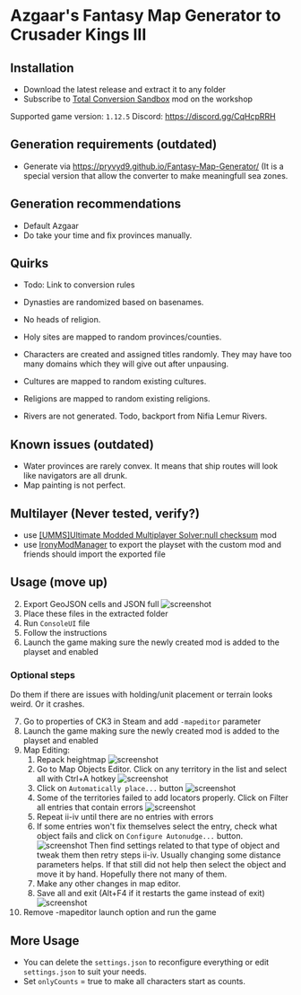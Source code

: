 # Azgaar's Fantasy Map Generator to Crusader Kings III
## Installation
- Download the latest release and extract it to any folder
- Subscribe to [Total Conversion Sandbox](https://steamcommunity.com/sharedfiles/filedetails/?id=2524797018) mod on the workshop

Supported game version: `1.12.5`
Discord: https://discord.gg/CqHcpRRH

## Generation requirements (outdated)
- Generate via https://pryvyd9.github.io/Fantasy-Map-Generator/ (It is a special version that allow the converter to make meaningfull sea zones. 

## Generation recommendations
- Default Azgaar
- Do take your time and fix provinces manually. 

## Quirks
- Todo: Link to conversion rules

- Dynasties are randomized based on basenames.


- No heads of religion.
- Holy sites are mapped to random provinces/counties.
- Characters are created and assigned titles randomly. They may have too many domains which they will give out after unpausing.
- Cultures are mapped to random existing cultures.
- Religions are mapped to random existing religions.

- Rivers are not generated. Todo, backport from Nifia Lemur Rivers. 

## Known issues (outdated)
- Water provinces are rarely convex. It means that ship routes will look like navigators are all drunk.
- Map painting is not perfect.

## Multilayer (Never tested, verify?)
- use [[UMMS]Ultimate Modded Multiplayer Solver:null checksum](https://steamcommunity.com/sharedfiles/filedetails/?id=3227254722) mod
- use [IronyModManager](https://bcssov.github.io/IronyModManager/) to export the playset with the custom mod and friends should import the exported file

## Usage (move up) 
2. Export GeoJSON cells and JSON full
![screenshot](docs/photo_2024-05-08_21-40-06.jpg)
3. Place these files in the extracted folder
4. Run `ConsoleUI` file
5. Follow the instructions
6. Launch the game making sure the newly created mod is added to the playset and enabled

### Optional steps
Do them if there are issues with holding/unit placement or terrain looks weird. Or it crashes.

7. Go to properties of CK3 in Steam and add `-mapeditor` parameter
8. Launch the game making sure the newly created mod is added to the playset and enabled
9. Map Editing:
    1. Repack heightmap
		![screenshot](docs/Screenshot_2024-05-08_214628.png)
	2. Go to Map Objects Editor. Click on any territory in the list and select all with Ctrl+A hotkey
		![screenshot](docs/Screenshot_2024-05-08_214847.png)
	3. Click on `Automatically place...` button
		![screenshot](docs/Screenshot_2024-05-08_215322.png)
	4. Some of the territories failed to add locators properly. Click on Filter all entries that contain errors
	    ![screenshot](docs/Screenshot_2024-05-08_215116.png)
	5. Repeat ii-iv until there are no entries with errors
	6. If some entries won't fix themselves select the entry, check what object fails and click on `Configure Autonudge...` button.
	    ![screenshot](docs/Screenshot_2024-05-08_215624.png)
	Then find settings related to that type of object and tweak them then retry steps ii-iv. Usually changing some distance parameters helps. If that still did not help then select the object and move it by hand. Hopefully there not many of them.
	7. Make any other changes in map editor.
	8. Save all and exit (Alt+F4 if it restarts the game instead of exit)
	    ![screenshot](docs/Screenshot_2024-05-08_220216.png)
10. Remove -mapeditor launch option and run the game

## More Usage
- You can delete the `settings.json` to reconfigure everything or edit `settings.json` to suit your needs.
- Set `onlyCounts` = true to make all characters start as counts.
